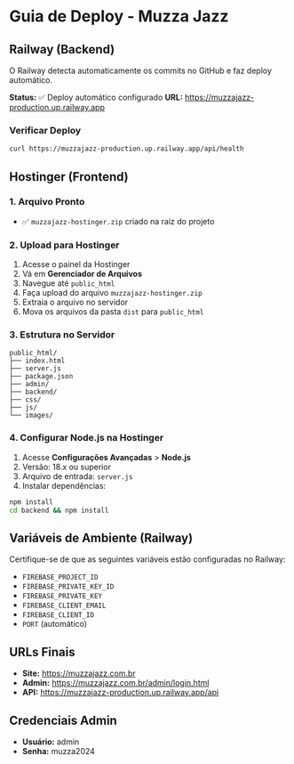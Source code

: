 # Guia de Deploy - Muzza Jazz

## Railway (Backend)

O Railway detecta automaticamente os commits no GitHub e faz deploy automático.

**Status:** ✅ Deploy automático configurado
**URL:** https://muzzajazz-production.up.railway.app

### Verificar Deploy
```bash
curl https://muzzajazz-production.up.railway.app/api/health
```

## Hostinger (Frontend)

### 1. Arquivo Pronto
- ✅ `muzzajazz-hostinger.zip` criado na raiz do projeto

### 2. Upload para Hostinger
1. Acesse o painel da Hostinger
2. Vá em **Gerenciador de Arquivos**
3. Navegue até `public_html`
4. Faça upload do arquivo `muzzajazz-hostinger.zip`
5. Extraia o arquivo no servidor
6. Mova os arquivos da pasta `dist` para `public_html`

### 3. Estrutura no Servidor
```
public_html/
├── index.html
├── server.js
├── package.json
├── admin/
├── backend/
├── css/
├── js/
└── images/
```

### 4. Configurar Node.js na Hostinger
1. Acesse **Configurações Avançadas** > **Node.js**
2. Versão: 18.x ou superior
3. Arquivo de entrada: `server.js`
4. Instalar dependências:
```bash
npm install
cd backend && npm install
```

## Variáveis de Ambiente (Railway)

Certifique-se de que as seguintes variáveis estão configuradas no Railway:

- `FIREBASE_PROJECT_ID`
- `FIREBASE_PRIVATE_KEY_ID`
- `FIREBASE_PRIVATE_KEY`
- `FIREBASE_CLIENT_EMAIL`
- `FIREBASE_CLIENT_ID`
- `PORT` (automático)

## URLs Finais

- **Site:** https://muzzajazz.com.br
- **Admin:** https://muzzajazz.com.br/admin/login.html
- **API:** https://muzzajazz-production.up.railway.app/api

## Credenciais Admin

- **Usuário:** admin
- **Senha:** muzza2024
